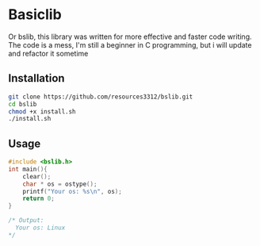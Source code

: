 # Basiclib  

Or bslib, this library was written for more effective and faster code writing.
The code is a mess, I'm still a beginner in C programming, but i will update and refactor it sometime
## Installation

``` bash
git clone https://github.com/resources3312/bslib.git 
cd bslib
chmod +x install.sh
./install.sh
```

## Usage 


```C
#include <bslib.h>
int main(){
    clear();
    char * os = ostype();
    printf("Your os: %s\n", os);
    return 0;
}

/* Output:
  Your os: Linux 
*/

```



